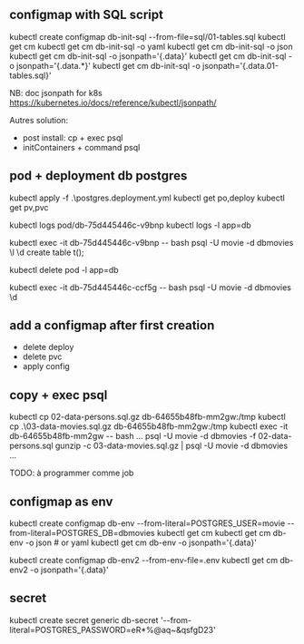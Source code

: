 ## configmap with SQL script
kubectl create configmap db-init-sql --from-file=sql/01-tables.sql 
kubectl get cm
kubectl get cm db-init-sql -o yaml
kubectl get cm db-init-sql -o json
kubectl get cm db-init-sql -o jsonpath='{.data}'
kubectl get cm db-init-sql -o jsonpath='{.data.*}'
kubectl get cm db-init-sql -o jsonpath='{.data.01-tables\.sql}'

NB: doc jsonpath for k8s
https://kubernetes.io/docs/reference/kubectl/jsonpath/

Autres solution: 
- post install: cp + exec psql
- initContainers + command psql

## pod + deployment db postgres
kubectl apply -f .\postgres.deployment.yml
kubectl get po,deploy
kubectl get pv,pvc

kubectl logs pod/db-75d445446c-v9bnp
kubectl logs -l app=db 

kubectl exec -it db-75d445446c-v9bnp -- bash
psql -U movie -d dbmovies
\l
\d
create table t();

kubectl delete pod -l app=db

kubectl exec -it db-75d445446c-ccf5g -- bash
psql -U movie -d dbmovies
\d


## add a configmap after first creation
- delete deploy
- delete pvc
- apply config

## copy + exec psql
kubectl cp  02-data-persons.sql.gz db-64655b48fb-mm2gw:/tmp
kubectl cp  .\03-data-movies.sql.gz db-64655b48fb-mm2gw:/tmp
kubectl exec -it db-64655b48fb-mm2gw -- bash
...
psql -U movie -d dbmovies -f 02-data-persons.sql
gunzip -c 03-data-movies.sql.gz | psql -U movie -d dbmovies
...

TODO: à programmer comme job

## configmap as env
kubectl create configmap db-env --from-literal=POSTGRES_USER=movie --from-literal=POSTGRES_DB=dbmovies 
kubectl get cm
kubectl get cm db-env -o json    # or yaml
kubectl get cm db-env -o jsonpath='{.data}'

kubectl create configmap db-env2 --from-env-file=.env
kubectl get cm db-env2 -o jsonpath='{.data}'

## secret
kubectl create secret generic db-secret '--from-literal=POSTGRES_PASSWORD=eR*%@aq~&qsfgD23'
















